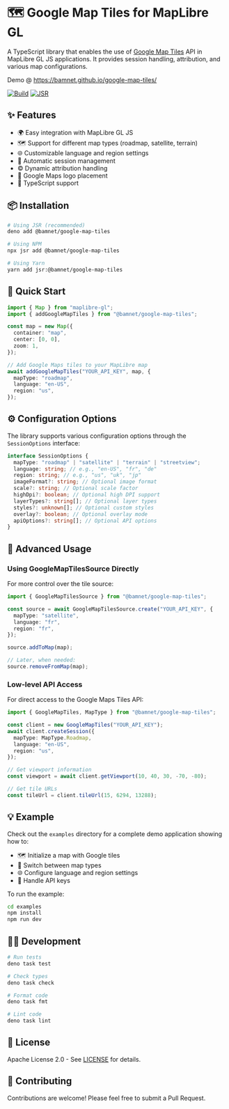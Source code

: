 # 🗺️ Google Map Tiles for MapLibre GL

A TypeScript library that enables the use of
[Google Map Tiles](https://developers.google.com/maps/documentation/tile) API in
MapLibre GL JS applications. It provides session handling, attribution, and
various map configurations.

Demo @ https://bamnet.github.io/google-map-tiles/

[![Build](https://github.com/bamnet/google-map-tiles/actions/workflows/deno.yaml/badge.svg)](https://github.com/bamnet/google-map-tiles/actions/workflows/deno.yaml)
[![JSR](https://jsr.io/badges/@bamnet/google-map-tiles)](https://jsr.io/@bamnet/google-map-tiles)

## ✨ Features

- 🌍 Easy integration with MapLibre GL JS
- 🗺️ Support for different map types (roadmap, satellite, terrain)
- 🌐 Customizable language and region settings
- 🔄 Automatic session management
- ©️ Dynamic attribution handling
- 🎯 Google Maps logo placement
- 📝 TypeScript support

## 📦 Installation

```bash
# Using JSR (recommended)
deno add @bamnet/google-map-tiles

# Using NPM
npx jsr add @bamnet/google-map-tiles

# Using Yarn
yarn add jsr:@bamnet/google-map-tiles
```

## 🚀 Quick Start

```typescript
import { Map } from "maplibre-gl";
import { addGoogleMapTiles } from "@bamnet/google-map-tiles";

const map = new Map({
  container: "map",
  center: [0, 0],
  zoom: 1,
});

// Add Google Maps tiles to your MapLibre map
await addGoogleMapTiles("YOUR_API_KEY", map, {
  mapType: "roadmap",
  language: "en-US",
  region: "us",
});
```

## ⚙️ Configuration Options

The library supports various configuration options through the `SessionOptions`
interface:

```typescript
interface SessionOptions {
  mapType: "roadmap" | "satellite" | "terrain" | "streetview";
  language: string; // e.g., "en-US", "fr", "de"
  region: string; // e.g., "us", "uk", "jp"
  imageFormat?: string; // Optional image format
  scale?: string; // Optional scale factor
  highDpi?: boolean; // Optional high DPI support
  layerTypes?: string[]; // Optional layer types
  styles?: unknown[]; // Optional custom styles
  overlay?: boolean; // Optional overlay mode
  apiOptions?: string[]; // Optional API options
}
```

## 🔧 Advanced Usage

### Using GoogleMapTilesSource Directly

For more control over the tile source:

```typescript
import { GoogleMapTilesSource } from "@bamnet/google-map-tiles";

const source = await GoogleMapTilesSource.create("YOUR_API_KEY", {
  mapType: "satellite",
  language: "fr",
  region: "fr",
});

source.addToMap(map);

// Later, when needed:
source.removeFromMap(map);
```

### Low-level API Access

For direct access to the Google Maps Tiles API:

```typescript
import { GoogleMapTiles, MapType } from "@bamnet/google-map-tiles";

const client = new GoogleMapTiles("YOUR_API_KEY");
await client.createSession({
  mapType: MapType.Roadmap,
  language: "en-US",
  region: "us",
});

// Get viewport information
const viewport = await client.getViewport(10, 40, 30, -70, -80);

// Get tile URLs
const tileUrl = client.tileUrl(15, 6294, 13288);
```

## 💡 Example

Check out the `examples` directory for a complete demo application showing how
to:

- 🗺️ Initialize a map with Google tiles
- 🔄 Switch between map types
- 🌐 Configure language and region settings
- 🔑 Handle API keys

To run the example:

```bash
cd examples
npm install
npm run dev
```

## 👩‍💻 Development

```bash
# Run tests
deno task test

# Check types
deno task check

# Format code
deno task fmt

# Lint code
deno task lint
```

## 📄 License

Apache License 2.0 - See [LICENSE](LICENSE) for details.

## 🤝 Contributing

Contributions are welcome! Please feel free to submit a Pull Request.
